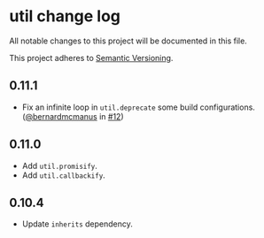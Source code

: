 # util change log

All notable changes to this project will be documented in this file.

This project adheres to [Semantic Versioning](http://semver.org/).

## 0.11.1

* Fix an infinite loop in `util.deprecate` some build
  configurations. ([@bernardmcmanus](https://github.com/bernardmcmanus)
  in [#12](https://github.com/defunctzombie/node-util/pull/12))

## 0.11.0

* Add `util.promisify`.
* Add `util.callbackify`.

## 0.10.4

* Update `inherits` dependency.
